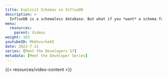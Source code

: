 ```yaml
---
title: Explicit Schemas in InfluxDB
description: >
  InfluxDB is a schemaless database. But what if you *want* a schema for your time series data? Well, you can choose to enforce an explicit schema at the bucket level. Here, Zoe Steinkamp covers the basics of schemas, and how to go about using explicit schemas in InfluxDB.
menu:
  resources:
    parent: Videos
weight: 163
youtubeID: MkbhvurkekE
date: 2022-7-12
series: [Meet the Developers S7]
metadata: [Meet the Developer Series]
---
```


{{< resources/video-content >}}
